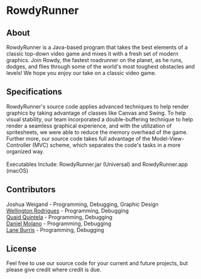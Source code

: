 # RowdyRunner

## About
RowdyRunner is a Java-based program that takes the best elements of a classic top-down video game and mixes it with a fresh set of modern graphics. Join Rowdy, the fastest roadrunner on the planet, as he runs, dodges, and flies through some of the world's most toughest obstacles and levels! We hope you enjoy our take on a classic video game.

## Specifications
  RowdyRunner's source code applies advanced techniques to help render graphics by taking advantage of classes like Canvas and Swing. To help visual stability, our team incorporated a double-buffering technique to help render a seamless graphical experience, and with the utilization of spritesheets, we were able to reduce the memory overhead of the game. Further more, our source code takes full advantage of the Model-View-Controller (MVC) scheme, which separates the code's tasks in a more organized way.<br/><br/>
Executables Include: RowdyRunner.jar (Universal) and RowdyRunner.app (macOS)

## Contributors 
Joshua Weigand - Programming, Debugging, Graphic Design<br/>
[Wellington Rodrigues](https://github.com/wellingtonbrusa) - Programming, Debugging<br/>
[Quaid Quintela](https://github.com/whispican) - Programming, Debugging<br/>
[Daniel Molano](https://github.com/danielwero) - Programming, Debugging<br/>
[Lane Burris](https://github.com/tlburris3) - Programming, Debugging<br/>

## License
Feel free to use our source code for your current and future projects, but please give credit where credit is due.
